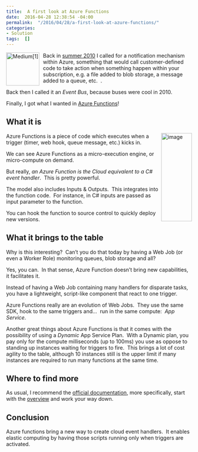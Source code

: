```yaml
---
title:  A first look at Azure Functions
date:  2016-04-28 12:38:54 -04:00
permalink:  "/2016/04/28/a-first-look-at-azure-functions/"
categories:
- Solution
tags:  []
---
```

<p><a href="http://vincentlauzon.files.wordpress.com/2016/04/medium1.png"><img title="Medium[1]" style="background-image:none;float:left;padding-top:0;padding-left:0;margin:0 10px 0 0;display:inline;padding-right:0;border-width:0;" border="0" alt="Medium[1]" src="http://vincentlauzon.files.wordpress.com/2016/04/medium1_thumb.png" width="90" align="left" height="90"/></a>Back in <a href="https://vincentlauzon.com/2010/08/04/event-bus-in-windows-azure/">summer 2010</a> I called for a notification mechanism within Azure, something that would call customer-defined code to take action when something happen within your subscription, e.g. a file added to blob storage, a message added to a queue, etc.&nbsp; .</p> <p>Back then I called it an <em>Event Bus</em>, because buses were cool in 2010.</p> <p>Finally, I got what I wanted in <a href="https://azure.microsoft.com/en-us/services/functions/" target="_blank">Azure Functions</a>!</p> <h2>What it is</h2> <p><a href="http://vincentlauzon.files.wordpress.com/2016/04/image2.png"><img title="image" style="border-top:0;border-right:0;background-image:none;border-bottom:0;float:right;padding-top:0;padding-left:0;border-left:0;display:inline;padding-right:0;" border="0" alt="image" src="http://vincentlauzon.files.wordpress.com/2016/04/image_thumb2.png" width="83" align="right" height="240"/></a>Azure Functions is a piece of code which executes when a trigger (timer, web hook, queue message, etc.) kicks in.</p> <p>We can see Azure Functions as a micro-execution engine, or micro-compute on demand.</p> <p>But really, <em>an Azure Function is the Cloud equivalent to a C# event handler</em>.&nbsp; This is pretty powerful.</p> <p>The model also includes Inputs &amp; Outputs.&nbsp; This integrates into the function code.&nbsp; For instance, in C# inputs are passed as input parameter to the function.</p> <p>You can hook the function to source control to quickly deploy new versions.</p> <h2>What it brings to the table</h2> <p>Why is this interesting?&nbsp; Can’t you do that today by having a Web Job (or even a Worker Role) monitoring queues, blob storage and all?</p> <p>Yes, you can.&nbsp; In that sense, Azure Function doesn’t bring new capabilities, it facilitates it.</p> <p>Instead of having a Web Job containing many handlers for disparate tasks, you have a lightweight, script-like component that react to one trigger.</p> <p>Azure Functions really are an evolution of Web Jobs.&nbsp; They use the same SDK, hook to the same triggers and…&nbsp; run in the same compute:&nbsp; <em>App Service</em>.</p> <p>Another great things about Azure Functions is that it comes with the possibility of using a <em>Dynamic</em> App Service Plan.&nbsp; With a Dynamic plan, you pay only for the compute milliseconds (up to 100ms) you use as oppose to standing up instances waiting for triggers to fire.&nbsp; This brings a lot of cost agility to the table, although 10 instances still is the upper limit if many instances are required to run many functions at the same time.</p> <h2>Where to find more</h2> <p>As usual, I recommend the <a href="https://azure.microsoft.com/en-us/documentation/services/functions/" target="_blank">official documentation</a>, more specifically, start with the <a href="https://azure.microsoft.com/en-us/documentation/articles/functions-overview/" target="_blank">overview</a> and work your way down.</p> <h2>Conclusion</h2>    <p>Azure functions bring a new way to create cloud event handlers.&nbsp; It enables elastic computing by having those scripts running only when triggers are activated.</p>